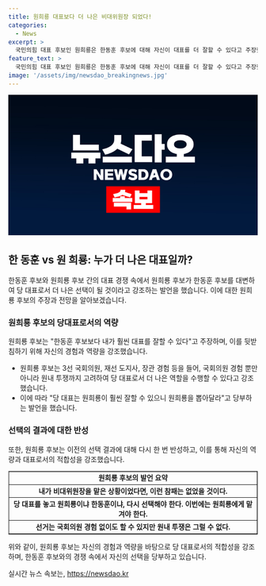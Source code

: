 ```yaml
---
title: 원희룡 대표보다 더 나은 비대위원장 되었다!
categories:
  - News
excerpt: >
  국민의힘 대표 후보인 원희룡은 한동훈 후보에 대해 자신이 대표를 더 잘할 수 있다고 주장했다. 특히, 지난해 강서구청장 선거와 4월 총선에서의 선택에 대해 언급하며 자신의 경험을 강조했다. 또한, 원후보는 원내 투쟁 경험이 중요하다고 강조하며, 한동훈 후보를 선택하지 말고 자신을 뽑을 것을 호소했다.
feature_text: >
  국민의힘 대표 후보인 원희룡은 한동훈 후보에 대해 자신이 대표를 더 잘할 수 있다고 주장했다. 특히, 지난해 강서구청장 선거와 4월 총선에서의 선택에 대해 언급하며 자신의 경험을 강조했다. 또한, 원후보는 원내 투쟁 경험이 중요하다고 강조하며, 한동훈 후보를 선택하지 말고 자신을 뽑을 것을 호소했다.
image: '/assets/img/newsdao_breakingnews.jpg'
---
```


<p><img src="/assets/img/newsdao_breakingnews.jpg" alt="bookingtag 속보" /></p>

<h2 data-ke-size="size26">한 동훈 vs 원 희룡: 누가 더 나은 대표일까?</h2>

<p data-ke-size="size16">한동훈 후보와 원희룡 후보 간의 대표 경쟁 속에서 원희룡 후보가 한동훈 후보를 대변하여 당 대표로서 더 나은 선택이 될 것이라고 강조하는 발언을 했습니다. 이에 대한 원희룡 후보의 주장과 전망을 알아보겠습니다.</p>

<h3>원희룡 후보의 당대표로서의 역량</h3>

<p data-ke-size="size16">원희룡 후보는 "한동훈 후보보다 내가 훨씬 대표를 잘할 수 있다"고 주장하며, 이를 뒷받침하기 위해 자신의 경험과 역량을 강조했습니다.</p>

<ul>
  <li>원희룡 후보는 3선 국회의원, 재선 도지사, 장관 경험 등을 들어, 국회의원 경험 뿐만 아니라 원내 투쟁까지 고려하여 당 대표로서 더 나은 역할을 수행할 수 있다고 강조했습니다.</li>
  <li>이에 따라 "당 대표는 원희룡이 훨씬 잘할 수 있으니 원희룡을 뽑아달라"고 당부하는 발언을 했습니다.</li>
</ul>

<h3>선택의 결과에 대한 반성</h3>

<p data-ke-size="size16">또한, 원희룡 후보는 이전의 선택 결과에 대해 다시 한 번 반성하고, 이를 통해 자신의 역량과 대표로서의 적합성을 강조했습니다.</p>

<table style="width: 100%;" border="1">
<tbody>
<tr>
<td style="text-align: center; height: 17px;"><b>원희룡 후보의 발언 요약</b></td>
</tr>
<tr>
<td style="text-align: center; height: 17px;"><b>내가 비대위원장을 맡은 상황이었다면, 이런 참패는 없었을 것이다.</b></td>
</tr>
<tr>
<td style="text-align: center; height: 17px;"><b>당 대표를 놓고 원희룡이냐 한동훈이냐, 다시 선택해야 한다. 이번에는 원희룡에게 맡겨야 한다.</b></td>
</tr>
<tr>
<td style="text-align: center; height: 17px;"><b>선거는 국회의원 경험 없이도 할 수 있지만 원내 투쟁은 그럴 수 없다.</b></td>
</tr>
</tbody>
</table>

<p data-ke-size="size16">위와 같이, 원희룡 후보는 자신의 경험과 역량을 바탕으로 당 대표로서의 적합성을 강조하며, 한동훈 후보와의 경쟁 속에서 자신의 선택을 당부하고 있습니다.</p>
실시간 뉴스 속보는, <a href="https://newsdao.kr" rel="dofollow">https://newsdao.kr</a>


